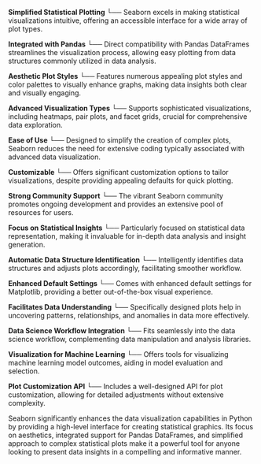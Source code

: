 **Simplified Statistical Plotting** 
    └── Seaborn excels in making statistical visualizations intuitive, offering an accessible interface for a wide array of plot types.

**Integrated with Pandas** 
    └── Direct compatibility with Pandas DataFrames streamlines the visualization process, allowing easy plotting from data structures commonly utilized in data analysis.

**Aesthetic Plot Styles** 
    └── Features numerous appealing plot styles and color palettes to visually enhance graphs, making data insights both clear and visually engaging.

**Advanced Visualization Types** 
    └── Supports sophisticated visualizations, including heatmaps, pair plots, and facet grids, crucial for comprehensive data exploration.

**Ease of Use** 
    └── Designed to simplify the creation of complex plots, Seaborn reduces the need for extensive coding typically associated with advanced data visualization.

**Customizable** 
    └── Offers significant customization options to tailor visualizations, despite providing appealing defaults for quick plotting.

**Strong Community Support** 
    └── The vibrant Seaborn community promotes ongoing development and provides an extensive pool of resources for users.

**Focus on Statistical Insights** 
    └── Particularly focused on statistical data representation, making it invaluable for in-depth data analysis and insight generation.

**Automatic Data Structure Identification** 
    └── Intelligently identifies data structures and adjusts plots accordingly, facilitating smoother workflow.

**Enhanced Default Settings** 
    └── Comes with enhanced default settings for Matplotlib, providing a better out-of-the-box visual experience.

**Facilitates Data Understanding** 
    └── Specifically designed plots help in uncovering patterns, relationships, and anomalies in data more effectively.

**Data Science Workflow Integration** 
    └── Fits seamlessly into the data science workflow, complementing data manipulation and analysis libraries.

**Visualization for Machine Learning** 
    └── Offers tools for visualizing machine learning model outcomes, aiding in model evaluation and selection.

**Plot Customization API** 
    └── Includes a well-designed API for plot customization, allowing for detailed adjustments without extensive complexity.

Seaborn significantly enhances the data visualization capabilities in Python by providing a high-level interface for creating statistical graphics. Its focus on aesthetics, integrated support for Pandas DataFrames, and simplified approach to complex statistical plots make it a powerful tool for anyone looking to present data insights in a compelling and informative manner.